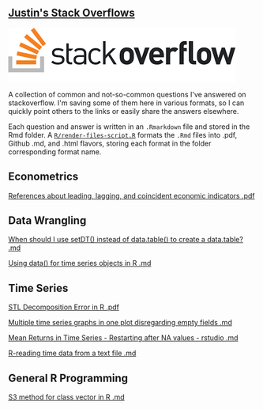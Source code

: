 ## [Justin's Stack Overflows](https://stackoverflow.com/users/5741981/justin)

[![](https://github.com/JustinMShea/stack-overflow/blob/master/graphics/stackoverflow_icon.png)](https://stackoverflow.com/users/5741981/justin)

A collection of common and not-so-common questions I've answered on stackoverflow. I'm saving some of them here in various formats, so I can quickly point others to the links or easily share the answers elsewhere. 

Each question and answer is written in an `.Rmarkdown` file and stored in the Rmd folder. A [`R/render-files-script.R`](https://github.com/JustinMShea/stack-overflow/blob/master/R/render-files-script.R) formats the `.Rmd` files into .pdf, Github .md, and .html flavors, storing each format in the folder corresponding format name.


## Econometrics

[References about leading, lagging, and coincident economic indicators .pdf](https://github.com/JustinMShea/stack-overflow/blob/master/pdf_documents/References_about_leading%2C_lagging%2C_and_coincident_economic_indicators.pdf)


## Data Wrangling

[When should I use setDT() instead of data.table() to create a data.table? .md](https://github.com/JustinMShea/stack-overflow/blob/master/github_documents/When_should_I_use_setDT_instead_of_data.table_to_create_a_datatable.md)

[Using data() for time series objects in R .md](https://github.com/JustinMShea/stack-overflow/blob/master/github_documents/Using_%60data%60_for_time_series_objects_in_R.md)


## Time Series
[STL Decomposition Error in R .pdf](https://github.com/JustinMShea/stack-overflow/blob/master/pdf_documents/STL_ts_frequency_%3D_1.pdf)

[Multiple time series graphs in one plot disregarding empty fields .md](https://github.com/JustinMShea/stack-overflow/blob/master/github_documents/multiple_time_series_graphs_in_one_plot_disregarding_empty_fields.md)

[Mean Returns in Time Series - Restarting after NA values - rstudio .md](https://github.com/JustinMShea/stack-overflow/blob/master/github_documents/Mean_Returns_in_Time_Series-Restarting_after_NA_values-rstudio.md)

[R-reading time data from a text file .md](https://github.com/JustinMShea/stack-overflow/blob/master/github_documents/R-reading_time_data_from_a_text_file.md)


## General R Programming 
[S3 method for class vector in R .md](https://github.com/JustinMShea/stack-overflow/blob/master/github_documents/S3_method_for_class_vector_in_R.md)


